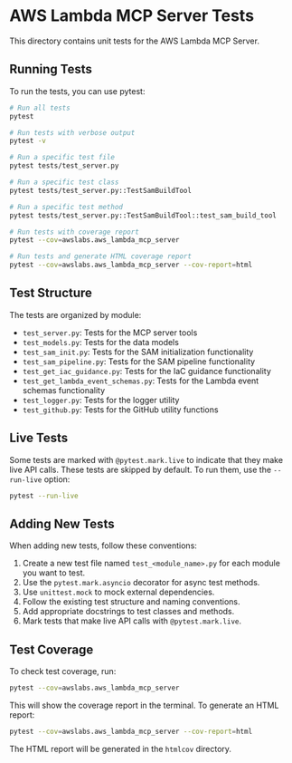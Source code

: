 # AWS Lambda MCP Server Tests

This directory contains unit tests for the AWS Lambda MCP Server.

## Running Tests

To run the tests, you can use pytest:

```bash
# Run all tests
pytest

# Run tests with verbose output
pytest -v

# Run a specific test file
pytest tests/test_server.py

# Run a specific test class
pytest tests/test_server.py::TestSamBuildTool

# Run a specific test method
pytest tests/test_server.py::TestSamBuildTool::test_sam_build_tool

# Run tests with coverage report
pytest --cov=awslabs.aws_lambda_mcp_server

# Run tests and generate HTML coverage report
pytest --cov=awslabs.aws_lambda_mcp_server --cov-report=html
```

## Test Structure

The tests are organized by module:

- `test_server.py`: Tests for the MCP server tools
- `test_models.py`: Tests for the data models
- `test_sam_init.py`: Tests for the SAM initialization functionality
- `test_sam_pipeline.py`: Tests for the SAM pipeline functionality
- `test_get_iac_guidance.py`: Tests for the IaC guidance functionality
- `test_get_lambda_event_schemas.py`: Tests for the Lambda event schemas functionality
- `test_logger.py`: Tests for the logger utility
- `test_github.py`: Tests for the GitHub utility functions

## Live Tests

Some tests are marked with `@pytest.mark.live` to indicate that they make live API calls. These tests are skipped by default. To run them, use the `--run-live` option:

```bash
pytest --run-live
```

## Adding New Tests

When adding new tests, follow these conventions:

1. Create a new test file named `test_<module_name>.py` for each module you want to test.
2. Use the `pytest.mark.asyncio` decorator for async test methods.
3. Use `unittest.mock` to mock external dependencies.
4. Follow the existing test structure and naming conventions.
5. Add appropriate docstrings to test classes and methods.
6. Mark tests that make live API calls with `@pytest.mark.live`.

## Test Coverage

To check test coverage, run:

```bash
pytest --cov=awslabs.aws_lambda_mcp_server
```

This will show the coverage report in the terminal. To generate an HTML report:

```bash
pytest --cov=awslabs.aws_lambda_mcp_server --cov-report=html
```

The HTML report will be generated in the `htmlcov` directory.
